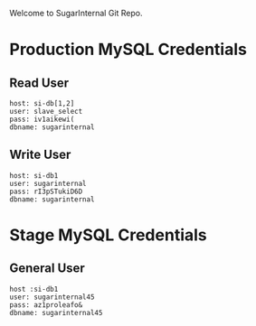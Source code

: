 Welcome to SugarInternal Git Repo.

Production MySQL Credentials
============================

Read User
---------
    host: si-db[1,2]
    user: slave_select
    pass: iv1aikewi(
    dbname: sugarinternal


Write User
----------
    host: si-db1
    user: sugarinternal
    pass: rI3pSTukiD6D
    dbname: sugarinternal

Stage MySQL Credentials
=======================

General User
------------
    host :si-db1
    user: sugarinternal45
    pass: az1proleafo&
    dbname: sugarinternal45